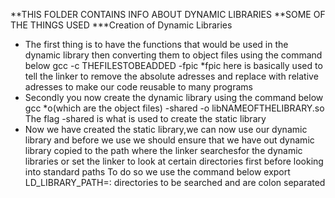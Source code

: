 **THIS FOLDER CONTAINS INFO ABOUT DYNAMIC LIBRARIES
**SOME OF THE THINGS USED
***Creation of Dynamic Libraries
- The first thing is to have the functions that would be used in the dynamic library then converting them to object files using the command below
		gcc -c THEFILESTOBEADDED -fpic
		*fpic here is basically used to tell the linker to remove the absolute adresses and replace with relative adresses to make our code reusable to many programs
- Secondly you now create the dynamic library using the command below
		gcc *o(which are the object files) -shared -o  libNAMEOFTHELIBRARY.so
		The flag -shared is what is used to create the static library
- Now we have created the static library,we can now use our dynamic library and before we use we should ensure that we have out dynamic library copied to the path where the linker searchesfor the dynamic libraries or set the linker to look at certain directories first before looking into standard paths
To do so we use the command below
		export LD_LIBRARY_PATH=: directories to be searched and are colon separated
